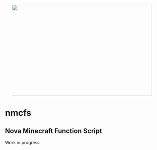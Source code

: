 <p align="center">
  <img width="460" height="300" src="https://github.com/rosafy/nmcfs/blob/main/nmcfs_templogo.png">
</p>

# nmcfs
## Nova Minecraft Function Script
Work in progress 
